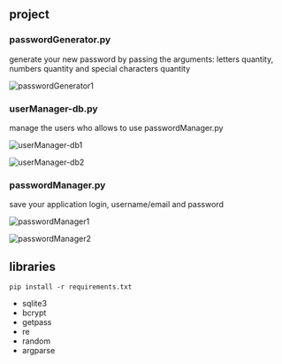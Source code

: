 ## project

### passwordGenerator.py

generate your new password by passing the arguments: letters quantity, numbers quantity and special characters quantity

![passwordGenerator1](https://github.com/almeida-matheus/password_manager/blob/master/assets/passwordGenerator1.png)

### userManager-db.py

manage the users who allows to use passwordManager.py

![userManager-db1](https://github.com/almeida-matheus/password_manager/blob/master/assets/userManager-db1.png)

![userManager-db2](https://github.com/almeida-matheus/password_manager/blob/master/assets/userManager-db2.png)

### passwordManager.py

save your application login, username/email and password

![passwordManager1](https://github.com/almeida-matheus/password_manager/blob/master/assets/passwordManager1.png)

![passwordManager2](https://github.com/almeida-matheus/password_manager/blob/master/assets/passwordManager2.png)

## libraries

```
pip install -r requirements.txt
```

- sqlite3
- bcrypt
- getpass
- re
- random
- argparse
